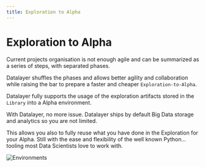 ```yaml
---
title: Exploration to Alpha
---
```

# Exploration to Alpha

Current projects organisation is not enough agile and can be summarized as a series of steps, with separated phases.

Datalayer shuffles the phases and allows better agility and collaboration while raising the bar to prepare a faster and cheaper `Exploration-to-Alpha`.

Datalayer fully supports the usage of the exploration artifacts stored in the `Library` into a Alpha environment.

With Datalayer, no more issue. Datalayer ships by default Big Data storage and analytics so you are not limited.

This allows you also to fully reuse what you have done in the Exploration for your Alpha. Still with the ease and flexibility of the well known Python... tooling most Data Scientists love to work with.

![Environments](/_images/why/environments.svg "Environments")
